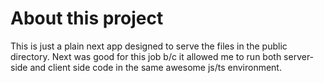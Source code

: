 # About this project

This is just a plain next app designed to serve the files in the public directory.
Next was good for this job b/c it allowed me to run both server-side and client side code in the same awesome js/ts environment.
